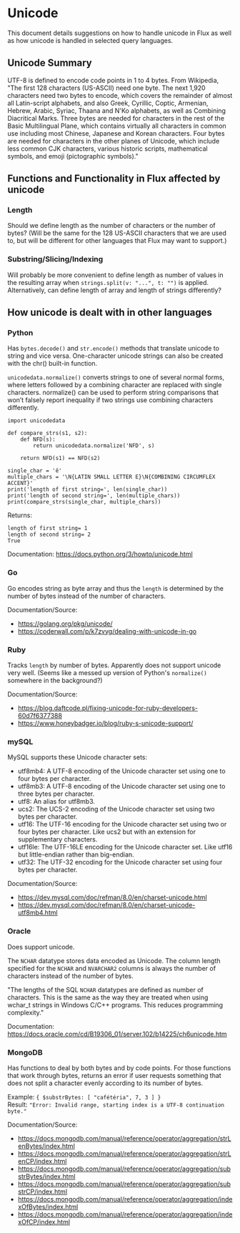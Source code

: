 # Unicode

This document details suggestions on how to handle unicode in Flux as well as how unicode is handled 
in selected query languages.

## Unicode Summary

UTF-8 is defined to encode code points in 1 to 4 bytes. From Wikipedia, "The first 128 characters 
(US-ASCII) need one byte. The next 1,920 characters need two bytes to encode, which covers the remainder 
of almost all Latin-script alphabets, and also Greek, Cyrillic, Coptic, Armenian, Hebrew, Arabic, Syriac, 
Thaana and N'Ko alphabets, as well as Combining Diacritical Marks. Three bytes are needed for characters 
in the rest of the Basic Multilingual Plane, which contains virtually all characters in common use 
including most Chinese, Japanese and Korean characters. Four bytes are needed for characters in the other 
planes of Unicode, which include less common CJK characters, various historic scripts, mathematical 
symbols, and emoji (pictographic symbols)."

## Functions and Functionality in Flux affected by unicode

### Length

Should we define length as the number of characters or the number of bytes?
(Will be the same for the 128 US-ASCII characters that we are used to, but will be different for other
languages that Flux may want to support.)

### Substring/Slicing/Indexing

Will probably be more convenient to define length as number of values in the resulting array 
when `strings.split(v: "...", t: "")` is applied. Alternatively, can define length of array 
and length of strings differently?

## How unicode is dealt with in other languages

### Python

Has `bytes.decode()` and `str.encode()` methods that translate unicode to string and vice versa. 
One-character unicode strings can also be created with the chr() built-in function.

`unicodedata.normalize()` converts strings to one of several normal forms, where letters followed
 by a combining character are replaced with single characters. normalize() can be used to perform
 string comparisons that won’t falsely report inequality if two strings use combining characters
 differently.

```
import unicodedata

def compare_strs(s1, s2):
    def NFD(s):
        return unicodedata.normalize('NFD', s)

    return NFD(s1) == NFD(s2)

single_char = 'ê'
multiple_chars = '\N{LATIN SMALL LETTER E}\N{COMBINING CIRCUMFLEX ACCENT}'
print('length of first string=', len(single_char))
print('length of second string=', len(multiple_chars))
print(compare_strs(single_char, multiple_chars))
```
Returns:
```
length of first string= 1
length of second string= 2
True
```

Documentation: https://docs.python.org/3/howto/unicode.html

### Go

Go encodes string as byte array and thus the `length` is determined by the number of bytes 
instead of the number of characters.

Documentation/Source:
- https://golang.org/pkg/unicode/
- https://coderwall.com/p/k7zvyg/dealing-with-unicode-in-go

### Ruby

Tracks `length` by number of bytes. Apparently does not support unicode very well. (Seems like a 
messed up version of Python's `normalize()` somewhere in the background?)

Documentation/Source: 
- https://blog.daftcode.pl/fixing-unicode-for-ruby-developers-60d7f6377388
- https://www.honeybadger.io/blog/ruby-s-unicode-support/

### mySQL

MySQL supports these Unicode character sets:
- utf8mb4: A UTF-8 encoding of the Unicode character set using one to four bytes per character.
- utf8mb3: A UTF-8 encoding of the Unicode character set using one to three bytes per character.
- utf8: An alias for utf8mb3.
- ucs2: The UCS-2 encoding of the Unicode character set using two bytes per character.
- utf16: The UTF-16 encoding for the Unicode character set using two or four bytes per character. Like ucs2 but with an extension for supplementary characters.
- utf16le: The UTF-16LE encoding for the Unicode character set. Like utf16 but little-endian rather than big-endian.
- utf32: The UTF-32 encoding for the Unicode character set using four bytes per character.

Documentation/Source: 
- https://dev.mysql.com/doc/refman/8.0/en/charset-unicode.html
- https://dev.mysql.com/doc/refman/8.0/en/charset-unicode-utf8mb4.html

### Oracle

Does support unicode.

The `NCHAR` datatype stores data encoded as Unicode. The column length specified for the `NCHAR` and 
`NVARCHAR2` columns is always the number of characters instead of the number of bytes.

"The lengths of the SQL `NCHAR` datatypes are defined as number of characters. This is the same as 
the way they are treated when using wchar_t strings in Windows C/C++ programs. This reduces programming 
complexity."

Documentation: https://docs.oracle.com/cd/B19306_01/server.102/b14225/ch6unicode.htm

### MongoDB

Has functions to deal by both bytes and by code points. For those functions that work through bytes, returns
an error if user requests something that does not split a character evenly according to its number of bytes.

Example: `{ $substrBytes: [ "cafétéria", 7, 3 ] }` \
Result: `"Error: Invalid range, starting index is a UTF-8 continuation byte."`

Documentation/Source:
- https://docs.mongodb.com/manual/reference/operator/aggregation/strLenBytes/index.html
- https://docs.mongodb.com/manual/reference/operator/aggregation/strLenCP/index.html
- https://docs.mongodb.com/manual/reference/operator/aggregation/substrBytes/index.html
- https://docs.mongodb.com/manual/reference/operator/aggregation/substrCP/index.html
- https://docs.mongodb.com/manual/reference/operator/aggregation/indexOfBytes/index.html
- https://docs.mongodb.com/manual/reference/operator/aggregation/indexOfCP/index.html


